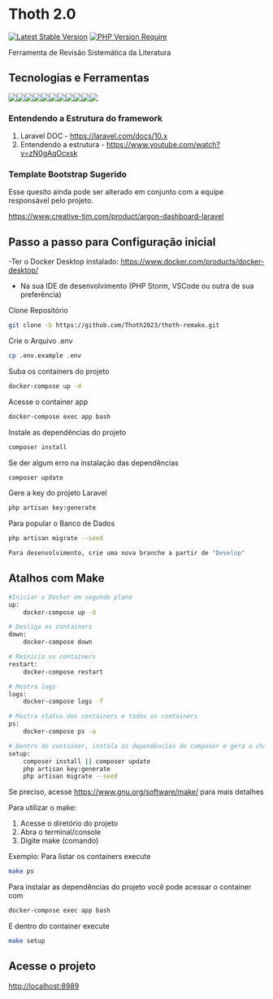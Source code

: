 
# Thoth  2.0
[![Latest Stable Version](https://badgen.net/packagist/lang/monolog/monolog)](https://badgen.net/packagist/lang/monolog/monolog)
[![PHP Version Require](https://badgen.net/badge/php/%3E8.1/green)](https://badgen.net/badge/php/%3E8.1/green)

Ferramenta de Revisão Sistemática da Literatura

## Tecnologias e Ferramentas
<img src="https://camo.githubusercontent.com/85b8858163097e34c31ef8eeda533e1fa18be0ec8ce58f494b6b5cedc2f27196/68747470733a2f2f696d672e736869656c64732e696f2f62616467652f6c61726176656c2d2532334646324432302e7376673f7374796c653d666f722d7468652d6261646765266c6f676f3d6c61726176656c266c6f676f436f6c6f723d7768697465" /><img src="https://img.shields.io/badge/PHP-777BB4?style=for-the-badge&logo=php&logoColor=white" /><img src="https://img.shields.io/badge/HTML5-E34F26?style=for-the-badge&logo=html5&logoColor=white" /><img src="https://img.shields.io/badge/JavaScript-323330?style=for-the-badge&logo=javascript&logoColor=F7DF1E" /><img src="https://img.shields.io/badge/json-5E5C5C?style=for-the-badge&logo=json&logoColor=white" /><img src="https://img.shields.io/badge/Vue.js-35495E?style=for-the-badge&logo=vuedotjs&logoColor=4FC08D" /><img src="https://img.shields.io/badge/Docker-2CA5E0?style=for-the-badge&logo=docker&logoColor=white" /><img src="https://img.shields.io/badge/Bootstrap-563D7C?style=for-the-badge&logo=bootstrap&logoColor=white" /><img src="https://img.shields.io/badge/Git-F05032?style=for-the-badge&logo=git&logoColor=white" /><img src="https://img.shields.io/badge/Chart.js-FF6384?style=for-the-badge&logo=chartdotjs&logoColor=white" /><img src="https://img.shields.io/badge/Webpack-8DD6F9?style=for-the-badge&logo=Webpack&logoColor=white" />

### Entendendo a Estrutura do framework
1. Laravel DOC - https://laravel.com/docs/10.x
2. Entendendo a estrutura - https://www.youtube.com/watch?v=zN0gAqOcxsk

### Template Bootstrap Sugerido
Esse quesito ainda pode ser alterado em conjunto com a equipe responsável pelo projeto.

https://www.creative-tim.com/product/argon-dashboard-laravel


## Passo a passo para Configuração inicial

-Ter o Docker Desktop instalado:
https://www.docker.com/products/docker-desktop/

- Na sua IDE de desenvolvimento (PHP Storm, VSCode ou outra de sua preferência)

Clone Repositório 
```sh
git clone -b https://github.com/Thoth2023/thoth-remake.git
```
Crie o Arquivo .env
```sh
cp .env.example .env
```
Suba os containers do projeto
```sh
docker-compose up -d
```
Acesse o container app
```sh
docker-compose exec app bash
```
Instale as dependências do projeto
```sh
composer install
```
Se der algum erro na instalação das dependências
```sh
composer update
```

Gere a key do projeto Laravel
```sh
php artisan key:generate
```

Para popular o Banco de Dados
```sh
php artisan migrate --seed
```
```sh
Para desenvolvimento, crie uma nova branche a partir de "Develop"
```



## Atalhos com Make
```bash
#Iniciar o Docker em segundo plano
up:
    docker-compose up -d

# Desliga os containers
down:
	docker-compose down

# Reinicia os containers
restart:
	docker-compose restart

# Mostra logs
logs:
	docker-compose logs -f

# Mostra status dos containers e todos os containers
ps:
	docker-compose ps -a

# Dentro do container, instala as dependências do composer e gera a chave(Para acessar o container use o comando: docker-compose exec app bash)
setup:
	composer install || composer update
	php artisan key:generate
	php artisan migrate --seed
```

Se preciso, acesse https://www.gnu.org/software/make/ para mais detalhes

Para utilizar o make: 
1. Acesse o diretório do projeto
2. Abra o terminal/console
3. Digite make (comando)

Exemplo: Para listar os containers  execute 

```bash
make ps 
```
Para instalar as dependências do projeto você pode acessar o container com 
```bash
docker-compose exec app bash
```
E dentro do container execute
```bash
make setup
```

## Acesse o projeto
[http://localhost:8989](http://localhost:8989)
